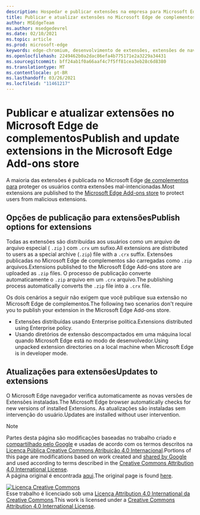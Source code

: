 ```yaml
---
description: Hospedar e publicar extensões na empresa para Microsoft Edge (Chromium).
title: Publicar e atualizar extensões no Microsoft Edge de complementos
author: MSEdgeTeam
ms.author: msedgedevrel
ms.date: 02/10/2021
ms.topic: article
ms.prod: microsoft-edge
keywords: edge-chromium, desenvolvimento de extensões, extensões de navegador, complementos, partner center, desenvolvedor
ms.openlocfilehash: 2249462b0a2dac86efa4b775171e2a3229a34431
ms.sourcegitcommit: bff24ab1f0a66aaf4c7f5ff81cea3eb28c6d8380
ms.translationtype: MT
ms.contentlocale: pt-BR
ms.lasthandoff: 03/26/2021
ms.locfileid: "11461217"
---
```

# <a name="publish-and-update-extensions-in-the-microsoft-edge-add-ons-store"></a><span data-ttu-id="30082-104">Publicar e atualizar extensões no Microsoft Edge de complementos</span><span class="sxs-lookup"><span data-stu-id="30082-104">Publish and update extensions in the Microsoft Edge Add-ons store</span></span>  

<span data-ttu-id="30082-105">A maioria das extensões é publicada no Microsoft Edge [de complementos para][MicrosoftMicrosoftedgeInsiderAddonsEdgeextensions] proteger os usuários contra extensões mal-intencionadas.</span><span class="sxs-lookup"><span data-stu-id="30082-105">Most extensions are published to the [Microsoft Edge Add-ons store][MicrosoftMicrosoftedgeInsiderAddonsEdgeextensions] to protect users from malicious extensions.</span></span>  

## <a name="publish-options-for-extensions"></a><span data-ttu-id="30082-106">Opções de publicação para extensões</span><span class="sxs-lookup"><span data-stu-id="30082-106">Publish options for extensions</span></span>  

<span data-ttu-id="30082-107">Todas as extensões são distribuídas aos usuários como um arquivo de arquivo especial \( `.zip` \) com `.crx` um sufixo.</span><span class="sxs-lookup"><span data-stu-id="30082-107">All extensions are distributed to users as a special archive \(`.zip`\) file with a `.crx` suffix.</span></span>  <span data-ttu-id="30082-108">Extensões publicadas no Microsoft Edge de complementos são carregadas como `.zip` arquivos.</span><span class="sxs-lookup"><span data-stu-id="30082-108">Extensions published to the Microsoft Edge Add-ons store are uploaded as `.zip` files.</span></span>  <span data-ttu-id="30082-109">O processo de publicação converte automaticamente o `.zip` arquivo em um `.crx` arquivo.</span><span class="sxs-lookup"><span data-stu-id="30082-109">The publishing process automatically converts the `.zip` file into a `.crx` file.</span></span>  

<span data-ttu-id="30082-110">Os dois cenários a seguir não exigem que você publique sua extensão no Microsoft Edge de complementos.</span><span class="sxs-lookup"><span data-stu-id="30082-110">The following two scenarios don't require you to publish your extension in the Microsoft Edge Add-ons store.</span></span>  

*   <span data-ttu-id="30082-111">Extensões distribuídas usando Enterprise política.</span><span class="sxs-lookup"><span data-stu-id="30082-111">Extensions distributed using Enterprise policy.</span></span>  
*   <span data-ttu-id="30082-112">Usando diretórios de extensão descompactados em uma máquina local quando Microsoft Edge está no modo de desenvolvedor.</span><span class="sxs-lookup"><span data-stu-id="30082-112">Using unpacked extension directories on a local machine when Microsoft Edge is in developer mode.</span></span>  

## <a name="updates-to-extensions"></a><span data-ttu-id="30082-113">Atualizações para extensões</span><span class="sxs-lookup"><span data-stu-id="30082-113">Updates to extensions</span></span>

<span data-ttu-id="30082-114">O Microsoft Edge navegador verifica automaticamente as novas versões de Extensões instaladas.</span><span class="sxs-lookup"><span data-stu-id="30082-114">The Microsoft Edge browser automatically checks for new versions of installed Extensions.</span></span> <span data-ttu-id="30082-115">As atualizações são instaladas sem intervenção do usuário.</span><span class="sxs-lookup"><span data-stu-id="30082-115">Updates are installed without user intervention.</span></span>  


<!-- image links -->

<!-- links -->  

[MicrosoftMicrosoftedgeInsiderAddonsEdgeextensions]: https://microsoftedge.microsoft.com/insider-addons/category/EdgeExtensions "Extensões - Microsoft Edge Addons do Insider | Microsoft"  

> [!NOTE]
> <span data-ttu-id="30082-117">Partes desta página são modificações baseadas no trabalho criado e [compartilhado pelo Google][GoogleSitePolicies] e usadas de acordo com os termos descritos na [Licença Pública Creative Commons Atribuição 4.0 Internacional][CCA4IL].</span><span class="sxs-lookup"><span data-stu-id="30082-117">Portions of this page are modifications based on work created and [shared by Google][GoogleSitePolicies] and used according to terms described in the [Creative Commons Attribution 4.0 International License][CCA4IL].</span></span>  
> <span data-ttu-id="30082-118">A página original é encontrada [aqui](https://developer.chrome.com/extensions/hosting).</span><span class="sxs-lookup"><span data-stu-id="30082-118">The original page is found [here](https://developer.chrome.com/extensions/hosting).</span></span>  

[![Licença Creative Commons][CCby4Image]][CCA4IL]  
<span data-ttu-id="30082-120">Esse trabalho é licenciado sob uma [Licença Attribution 4.0 International da Creative Commons][CCA4IL].</span><span class="sxs-lookup"><span data-stu-id="30082-120">This work is licensed under a [Creative Commons Attribution 4.0 International License][CCA4IL].</span></span>  

[CCA4IL]: https://creativecommons.org/licenses/by/4.0  
[CCby4Image]: https://i.creativecommons.org/l/by/4.0/88x31.png  
[GoogleSitePolicies]: https://developers.google.com/terms/site-policies  
